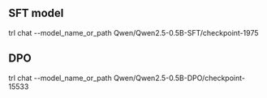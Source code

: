 

## SFT model
trl chat --model_name_or_path Qwen/Qwen2.5-0.5B-SFT/checkpoint-1975



## DPO
trl chat --model_name_or_path Qwen/Qwen2.5-0.5B-DPO/checkpoint-15533